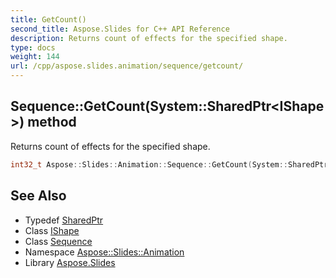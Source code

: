 ```yaml
---
title: GetCount()
second_title: Aspose.Slides for C++ API Reference
description: Returns count of effects for the specified shape.
type: docs
weight: 144
url: /cpp/aspose.slides.animation/sequence/getcount/
---
```

## Sequence::GetCount(System::SharedPtr\<IShape\>) method


Returns count of effects for the specified shape.

```cpp
int32_t Aspose::Slides::Animation::Sequence::GetCount(System::SharedPtr<IShape> shape) override
```

## See Also

* Typedef [SharedPtr](../../system/sharedptr/)
* Class [IShape](../../aspose.slides/ishape/)
* Class [Sequence](./)
* Namespace [Aspose::Slides::Animation](../)
* Library [Aspose.Slides](../../)